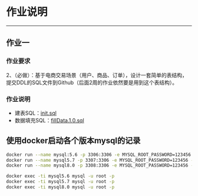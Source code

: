 # 作业说明
***
## 作业一
### 作业要求
2、（必做）：基于电商交易场景（用户、商品、订单），设计一套简单的表结构，提交DDL的SQL文件到Github（后面2周的作业依然要是用到这个表结构）。

### 作业说明
- 建表SQL：[init.sql](./init.sql)
- 数据填充SQL：[fillData.1.0.sql](./fillData.1.0.sql)


## 使用docker启动各个版本mysql的记录

```sh
docker run --name mysql:5.6 -p 3306:3306 -e MYSQL_ROOT_PASSWORD=123456 -d mysql:5.6
docker run --name mysql5.7 -p 3307:3306 -e MYSQL_ROOT_PASSWORD=123456 -d mysql:5.7
docker run --name mysql8.0 -p 3308:3306 -e MYSQL_ROOT_PASSWORD=123456 -d mysql:8.0

docker exec -ti mysql5.6 mysql -u root -p
docker exec -ti mysql5.7 mysql -u root -p
docker exec -ti mysql8.0 mysql -u root -p
```